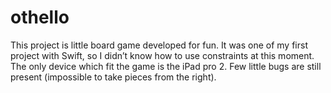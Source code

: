 # othello

This project is little board game developed for fun. It was one of my first project with Swift, so I didn’t know how to use constraints at this moment. The only device which fit the game is the iPad pro 2.
Few little bugs are still present (impossible to take pieces from the right).
